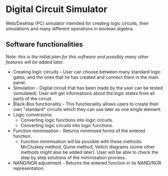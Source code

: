 # Digital Circuit Simulator
Web/Desktop (PC) simulator intended for creating logic circuits, their simulations and many different operations in boolean algebra.
## Software functionalities
*Note: this is the initial plan for this software and possibly many other features will be added later.*
* Creating logic circuits - User can choose between many standard logic gates, and the ones that he has created and connect them in the main panel.
* Simulation - Digital circuit that has been made by the user can be tested (simulated). User will get informations about the logic states from all parts of the circuit.
* Black-Box functionality - This functionality allows users to create their own "standard" circuits which they can use later as one single element.
* Logic conversions:
  * Converting logic functions into logic circuits.
  * Converting logic circuits into logic functions.
* Function minimisation - Returns minimised forms of the entered function.
  * Function minimisation will be possible with these methods: McCluskey method, Quine method, Veitch diagrams (some other methods might also be added later). 
  User will be able to check the 
  step by step solutions of the minimisation process.
* NAND/NOR adjustment - Returns the entered function in its NAND/NOR representation.
